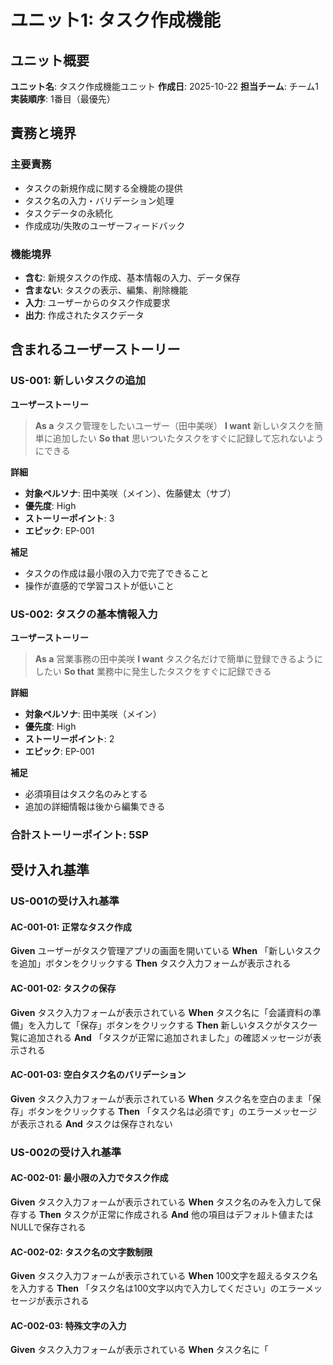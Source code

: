 # ユニット1: タスク作成機能

## ユニット概要

**ユニット名**: タスク作成機能ユニット
**作成日**: 2025-10-22
**担当チーム**: チーム1
**実装順序**: 1番目（最優先）

## 責務と境界

### 主要責務
- タスクの新規作成に関する全機能の提供
- タスク名の入力・バリデーション処理
- タスクデータの永続化
- 作成成功/失敗のユーザーフィードバック

### 機能境界
- **含む**: 新規タスクの作成、基本情報の入力、データ保存
- **含まない**: タスクの表示、編集、削除機能
- **入力**: ユーザーからのタスク作成要求
- **出力**: 作成されたタスクデータ

## 含まれるユーザーストーリー

### US-001: 新しいタスクの追加
**ユーザーストーリー**
> **As a** タスク管理をしたいユーザー（田中美咲）
> **I want** 新しいタスクを簡単に追加したい
> **So that** 思いついたタスクをすぐに記録して忘れないようにできる

**詳細**
- **対象ペルソナ**: 田中美咲（メイン）、佐藤健太（サブ）
- **優先度**: High
- **ストーリーポイント**: 3
- **エピック**: EP-001

**補足**
- タスクの作成は最小限の入力で完了できること
- 操作が直感的で学習コストが低いこと

### US-002: タスクの基本情報入力
**ユーザーストーリー**
> **As a** 営業事務の田中美咲
> **I want** タスク名だけで簡単に登録できるようにしたい
> **So that** 業務中に発生したタスクをすぐに記録できる

**詳細**
- **対象ペルソナ**: 田中美咲（メイン）
- **優先度**: High
- **ストーリーポイント**: 2
- **エピック**: EP-001

**補足**
- 必須項目はタスク名のみとする
- 追加の詳細情報は後から編集できる

### 合計ストーリーポイント: 5SP

## 受け入れ基準

### US-001の受け入れ基準

#### AC-001-01: 正常なタスク作成
**Given** ユーザーがタスク管理アプリの画面を開いている
**When** 「新しいタスクを追加」ボタンをクリックする
**Then** タスク入力フォームが表示される

#### AC-001-02: タスクの保存
**Given** タスク入力フォームが表示されている
**When** タスク名に「会議資料の準備」を入力して「保存」ボタンをクリックする
**Then** 新しいタスクがタスク一覧に追加される
**And** 「タスクが正常に追加されました」の確認メッセージが表示される

#### AC-001-03: 空白タスク名のバリデーション
**Given** タスク入力フォームが表示されている
**When** タスク名を空白のまま「保存」ボタンをクリックする
**Then** 「タスク名は必須です」のエラーメッセージが表示される
**And** タスクは保存されない

### US-002の受け入れ基準

#### AC-002-01: 最小限の入力でタスク作成
**Given** タスク入力フォームが表示されている
**When** タスク名のみを入力して保存する
**Then** タスクが正常に作成される
**And** 他の項目はデフォルト値またはNULLで保存される

#### AC-002-02: タスク名の文字数制限
**Given** タスク入力フォームが表示されている
**When** 100文字を超えるタスク名を入力する
**Then** 「タスク名は100文字以内で入力してください」のエラーメッセージが表示される

#### AC-002-03: 特殊文字の入力
**Given** タスク入力フォームが表示されている
**When** タスク名に「<script>」などの特殊文字を入力する
**Then** 特殊文字がエスケープされて保存される
**And** セキュリティ上の問題が発生しない

## 他ユニットとの依存関係・インターフェース

### 出力インターフェース

#### TaskDataInterface（ユニット2への出力）
**データ構造**:
- taskId: string（一意識別子）
- taskName: string（タスク名）
- createdAt: datetime（作成日時）
- status: string（初期値：「未完了」）

**通信方法**: データ永続化層経由での共有
**更新トリガー**: 新規タスク作成完了時

### 依存関係
- **下流ユニット**: ユニット2（タスク表示機能）
- **依存方向**: ユニット1 → ユニット2
- **依存内容**: 作成されたタスクデータの提供

## 実装時の注意事項

### 技術的考慮事項
1. **データ永続化**: タスクデータの確実な保存機能を実装
2. **バリデーション**: 入力データの検証ロジックを含める
3. **エラーハンドリング**: 保存失敗時の適切なエラー処理
4. **ユーザビリティ**: 直感的で迅速な入力フォームの設計

### 共通受け入れ条件（このユニットに適用）
- **AC-COMMON-02**: わかりやすいエラーメッセージの表示
- **AC-COMMON-03**: データの永続化（ブラウザリフレッシュ後も保持）
- **AC-COMMON-04**: UI/UXの一貫性
- **AC-NFR-03**: セキュリティ（適切なサニタイゼーション）

### 実装優先順位
1. 基本的なタスク作成機能（US-001）
2. 入力バリデーション機能（US-002）
3. エラーハンドリングと通知機能

### チーム引き継ぎ事項
- このユニット完了後、ユニット2（タスク表示機能）の実装が可能になります
- TaskDataInterfaceの仕様を次のチームに正確に伝達してください
- データベース/ストレージ設計は後続ユニットでも使用されるため、拡張性を考慮してください

## 成功指標
- タスク作成成功率: 95%以上
- タスク作成操作完了時間: 30秒以内
- バリデーションエラーの適切な表示: 100%
- データ永続化成功率: 100%